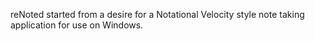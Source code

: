 reNoted started from a desire for a Notational Velocity style note taking application for use on Windows.